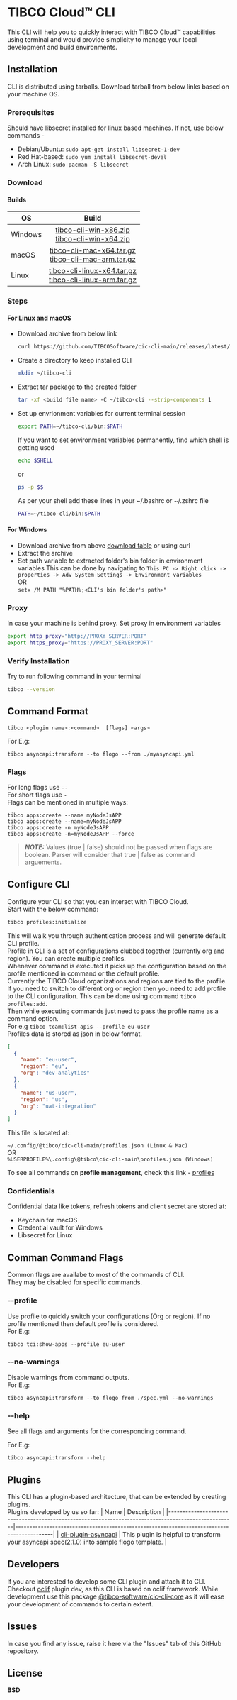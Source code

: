 # TIBCO Cloud™ CLI

This CLI will help you to quickly interact with TIBCO Cloud™ capabilities using terminal and would provide simplicity to manage your local development and build environments.

## Installation

CLI is distributed using tarballs. Download tarball from below links based on your machine OS.

### Prerequisites

Should have libsecret installed for linux based machines. If not, use below commands -

- Debian/Ubuntu: `sudo apt-get install libsecret-1-dev`
- Red Hat-based: `sudo yum install libsecret-devel`
- Arch Linux: `sudo pacman -S libsecret`

### Download

#### Builds

| OS        |     Build      |
| --------- | :-----------:  | 
| Windows   | [tibco-cli-win-x86.zip](https://github.com/TIBCOSoftware/labs-air/releases/download/v1.0.0-beta.1/tibco-cli-win-x86.zip)<br>[tibco-cli-win-x64.zip](https://github.com/TIBCOSoftware/labs-air/releases/download/v1.0.0-beta.1/tibco-cli-win-x64.zip) | 
| macOS     | [tibco-cli-mac-x64.tar.gz](https://github.com/TIBCOSoftware/labs-air/releases/download/v1.0.0-beta.1/tibco-cli-mac-x64.tar.gz)<br> [tibco-cli-mac-arm.tar.gz](https://github.com/TIBCOSoftware/labs-air/releases/download/v1.0.0-beta.1/tibco-cli-mac-arm.tar.gz)  |
| Linux   | [tibco-cli-linux-x64.tar.gz](https://github.com/TIBCOSoftware/labs-air/releases/download/v1.0.0-beta.1/tibco-cli-linux-x64.tar.gz)<br>[tibco-cli-linux-arm.tar.gz](https://github.com/TIBCOSoftware/labs-air/releases/download/v1.0.0-beta.1/tibco-cli-linux-arm.tar.gz)|


### Steps

#### For Linux and macOS

- Download archive from below link

  ```bash
  curl https://github.com/TIBCOSoftware/cic-cli-main/releases/latest/download/{build name from above table} -fsSL -O
  ```

- Create a directory to keep installed CLI

  ```bash
  mkdir ~/tibco-cli
  ```

- Extract tar package to the created folder

  ```bash
  tar -xf <build file name> -C ~/tibco-cli --strip-components 1
  ```

- Set up envrionment variables for current terminal session

  ```bash
  export PATH=~/tibco-cli/bin:$PATH
  ```

  If you want to set environment variables permanently, find which shell is getting used

  ```bash
  echo $SHELL
  ```

  or

  ```bash
  ps -p $$
  ```

  As per your shell add these lines in your ~/.bashrc or ~/.zshrc file

  ```bash
  PATH=~/tibco-cli/bin:$PATH
  ```

#### For Windows
- Download archive from above [download table](#download) or using curl
- Extract the archive
- Set path variable to extracted folder's bin folder in environment variables
This can be done by navigating to `This PC -> Right click -> properties -> Adv System Settings -> Environment variables` \
OR  
`setx /M PATH "%PATH%;<CLI's bin folder's path>"`

### Proxy

In case your machine is behind proxy. Set proxy in environment variables

```bash
export http_proxy="http://PROXY_SERVER:PORT"
export https_proxy="https://PROXY_SERVER:PORT"
```

### Verify Installation

Try to run following command in your terminal

```bash
tibco --version
```
## Command Format
```
tibco <plugin name>:<command>  [flags] <args> 
```

For E.g:
```
tibco asyncapi:transform --to flogo --from ./myasyncapi.yml
```

### Flags
For long flags use `--`  \
For short flags use `-`  \
Flags can be mentioned in multiple ways:
```
tibco apps:create --name myNodeJsAPP
tibco apps:create --name=myNodeJsAPP
tibco apps:create -n myNodeJsAPP
tibco apps:create -n=myNodeJsAPP --force
```
> **_NOTE:_** Values (true | false) should not be passed when flags are boolean. Parser will consider that true | false as command arguements. 


## Configure CLI

Configure your CLI so that you can interact with TIBCO Cloud.\
Start with the below command:

```bash
tibco profiles:initialize
```

This will walk you through authentication process and will generate default CLI profile. \
Profile in CLI is a set of configurations clubbed together (currently org and region). You can create multiple profiles. \
Whenever command is executed it picks up the configuration based on the profile mentioned in command or the default profile. \
Currently the TIBCO Cloud organizations and regions are tied to the profile. \
If you need to switch to different org or region then you need to add profile to the CLI configuration. This can be done using command `tibco profiles:add`. \
Then while executing commands just need to pass the profile name as a command option.  \
For e.g `tibco tcam:list-apis --profile eu-user` \
Profiles data is stored as json in below format.

```json
[
  {
    "name": "eu-user",
    "region": "eu",
    "org": "dev-analytics"
  },
  {
    "name": "us-user",
    "region": "us",
    "org": "uat-integration"
  }
]
```

This file is located at:

`~/.config/@tibco/cic-cli-main/profiles.json (Linux & Mac)`\
OR  
`%USERPROFILE%\.config\@tibco\cic-cli-main\profiles.json (Windows)`

To see all commands on **profile management**, check this link - [profiles](./docs/profiles.md)

### Confidentials

Confidential data like tokens, refresh tokens and client secret are stored at:

- Keychain for macOS
- Credential vault for Windows
- Libsecret for Linux

## Comman Command Flags

Common flags are availabe to most of the commands of CLI. \
They may be disabled for specific commands.

### --profile <string>

Use profile to quickly switch your configurations (Org or region).
If no profile mentioned then default profile is considered.\
For E.g:

```
tibco tci:show-apps --profile eu-user
```

### --no-warnings

Disable warnings from command outputs.\
For E.g:

```
tibco asyncapi:transform --to flogo from ./spec.yml --no-warnings
```

### --help

See all flags and arguments for the corresponding command.

For E.g:

```
tibco asyncapi:transform --help
```

## Plugins

This CLI has a plugin-based architecture, that can be extended by creating plugins.\
Plugins developed by us so far:
| Name                                                                                                | Description                                                                               |
|-----------------------------------------------------------------------------------------------------|-------------------------------------------------------------------------------------------|
| [cli-plugin-asyncapi](https://www.npmjs.com/package/@tibco/cli-plugin-asyncapi) | This plugin is helpful to transform your asyncapi spec(2.1.0) into sample flogo template. |

## Developers

If you are interested to develop some CLI plugin and attach it to CLI. Checkout [oclif](https://oclif.io) plugin dev, as this CLI is based on oclif framework. While development use this package [@tibco-software/cic-cli-core](https://www.npmjs.com/package/@tibco-software/cic-cli-core) as it will ease your development of commands to certain extent.

## Issues

In case you find any issue, raise it here via the "Issues" tab of this GitHub repository.

## License

**BSD**
